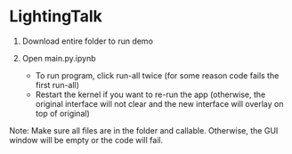 # LightingTalk

1. Download entire folder to run demo

2. Open main.py.ipynb
    - To run program, click run-all twice (for some reason code fails the first run-all)
    - Restart the kernel if you want to re-run the app (otherwise, the original interface will not clear and the new interface will overlay on top of original)

Note: Make sure all files are in the folder and callable. Otherwise, the GUI window will be empty or the code will fail. 
